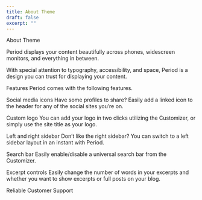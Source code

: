 ```yaml
---
title: About Theme
draft: false
excerpt: ""
---
```


About Theme

Period displays your content beautifully across phones, widescreen monitors, and everything in between.

With special attention to typography, accessibility, and space, Period is a design you can trust for displaying your content.

Features
Period comes with the following features.

Social media icons
Have some profiles to share? Easily add a linked icon to the header for any of the social sites you’re on.

Custom logo
You can add your logo in two clicks utilizing the Customizer, or simply use the site title as your logo.

Left and right sidebar
Don’t like the right sidebar? You can switch to a left sidebar layout in an instant with Period.

Search bar
Easily enable/disable a universal search bar from the Customizer.

Excerpt controls
Easily change the number of words in your excerpts and whether you want to show excerpts or full posts on your blog.

Reliable Customer Support
